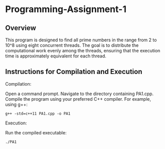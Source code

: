 # Programming-Assignment-1

## Overview

This program is designed to find all prime numbers in the range from 2 to 10^8 using eight concurrent threads. The goal is to distribute the computational work evenly among the threads, ensuring that the execution time is approximately equivalent for each thread.

## Instructions for Compilation and Execution

Compilation:

Open a command prompt.
Navigate to the directory containing PA1.cpp.
Compile the program using your preferred C++ compiler. For example, using g++:

`g++ -std=c++11 PA1.cpp -o PA1`

Execution:

Run the compiled executable:

`./PA1`

